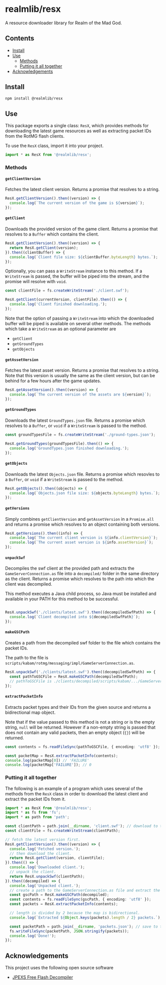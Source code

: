 # realmlib/resx

A resource downloader library for Realm of the Mad God.

## Contents

+ [Install](#install)
+ [Use](#use)
  + [Methods](#methods)
  + [Putting it all together](#putting-it-all-together)
+ [Acknowledgements](#acknowledgements)

## Install

```bash
npm install @realmlib/resx
```

## Use

This package exports a single class: `ResX`, which provides methods for downloading the latest game resources as well as extracting packet IDs from the RotMG flash clients.

To use the `ResX` class, import it into your project.

```typescript
import * as ResX from '@realmlib/resx';
```

### Methods

#### `getClientVersion`

Fetches the latest client version. Returns a promise that resolves to a string.

```typescript
ResX.getClientVersion().then((version) => {
  console.log(`The current version of the game is ${version}`);
});
```

#### `getClient`

Downloads the provided version of the game client. Returns a promise that resolves to a `Buffer` which contains the client.

```typescript
ResX.getClientVersion().then((version) => {
  return ResX.getClient(version);
}).then((clientBuffer) => {
  console.log(`Client file size: ${clientBuffer.byteLength} bytes.`);
});
```

Optionally, you can pass a `WriteStream` instance to this method. If a `WriteStream` is passed, the buffer will be piped into the stream, and the promise will resolve with `void`.

```typescript
const clientFile = fs.createWriteStream('./client.swf');

ResX.getClient(currentVersion, clientFile).then(() => {
  console.log('Client finished downloading.');
});
```

Note that the option of passing a `WriteStream` into which the downloaded buffer will be piped is available on several other methods. The methods which take a `WriteStream` as an optional parameter are

+ `getClient`
+ `getGroundTypes`
+ `getObjects`

#### `getAssetVersion`

Fetches the latest asset version. Returns a promise that resolves to a string. Note that this version is usually the same as the client version, but can be behind for a few hours after the game updates.

```typescript
ResX.getAssetVersion().then((version) => {
  console.log(`The current version of the assets are ${version}`);
});
```

#### `getGroundTypes`

Downloads the latest `GroundTypes.json` file. Returns a promise which resolves to a `Buffer`, or `void` if a `WriteStream` is passed to the method.

```typescript
const groundTypesFile = fs.createWriteStream('./ground-types.json');

ResX.getGroundTypes(groundTypesFile).then(() => {
  console.log('GroundTypes.json finished downloading.');
});
```

#### `getObjects`

Downloads the latest `Objects.json` file. Returns a promise which resovles to a `Buffer`, or `void` if a `WriteStream` is passed to the method.

```typescript
ResX.getObjects().then((objects) => {
  console.log(`Objects.json file size: ${objects.byteLength} bytes.`);
});
```

#### `getVersions`

Simply combines `getClientVersion` and `getAssetVersion` in a `Promise.all` and returns a promise which resolves to an object containing both versions.

```typescript
ResX.getVersions().then((info) => {
  console.log(`The current client version is ${info.clientVersion}`);
  console.log(`The current asset version is ${info.assetVersion}`);
});
```

#### `unpackSwf`

Decompiles the swf client at the provided path and extracts the `GameServerConnection.as` file into a `decompiled/` folder in the same directory as the client. Returns a promise which resolves to the path into which the client was decompiled.

This method executes a Java child process, so Java must be installed and available in your PATH for this method to be successful.

```typescript

ResX.unpackSwf('./clients/latest.swf').then((decompiledSwfPath) => {
  console.log(`Client decompiled into ${decompiledSwfPath}`);
});
```

#### `makeGSCPath`

Creates a path from the decompiled swf folder to the file which contains the packet IDs.

The path to the file is `scripts/kabam/rotmg/messaging/impl/GameServerConnection.as`.

```typescript
ResX.unpackSwf('./clients/latest.swf').then((decompiledSwfPath) => {
  const pathToGSCFile = ResX.makeGSCPath(decompiledSwfPath);
  // pathToGSCFile is ./clients/decompiled/scripts/kabam/.../GameServerConnection.as
});
```

#### `extractPacketInfo`

Extracts packet types and their IDs from the given source and returns a bidirectional map object.

Note that if the value passed to this method is not a string or is the empty string, `null` will be returned. However if a non-empty string is passed that does not contain any valid packets, then an empty object (`{}`) will be returned.

```typescript
const contents = fs.readFileSync(pathToGSCFile, { encoding: 'utf8' });

const packetMap = ResX.extractPacketInfo(contents);
console.log(packetMap[0]) // 'FAILURE'
console.log(packetMap['FAILURE']); // 0
```

### Putting it all together

The following is an example of a program which uses several of the methods from the `ResX` class in order to download the latest client and extract the packet IDs from it.

```typescript
import * as ResX from '@realmlib/resx';
import * as fs from 'fs';
import * as path from 'path';

const clientPath = path.join(__dirname, 'client.swf'); // download to the current directory.
const clientFile = fs.createWriteStream(clientPath);

// fetch the latest version first.
ResX.getClientVersion().then((version) => {
  console.log('Fetched version.');
  // then download the client.
  return ResX.getClient(version, clientFile);
}).then(() => {
  console.log('Downloaded client.');
  // unpack the client.
  return ResX.unpackSwf(clientPath);
}).then((decompiled) => {
  console.log('Unpacked client.');
  // create a path to the GameServerConnection.as file and extract the packets.
  const gscPath = ResX.makeGSCPath(decompiled);
  const contents = fs.readFileSync(gscPath, { encoding: 'utf8' });
  const packets = ResX.extractPacketInfo(contents);

  // length is divided by 2 because the map is bidirectional.
  console.log(`Extracted ${Object.keys(packets).length / 2} packets.`);

  const packetPath = path.join(__dirname, 'packets.json'); // save to the current directory.
  fs.writeFileSync(packetPath, JSON.stringify(packets));
  console.log('Done!');
});

```

## Acknowledgements

This project uses the following open source software

+ [JPEXS Free Flash Decompiler](https://github.com/jindrapetrik/jpexs-decompiler)
